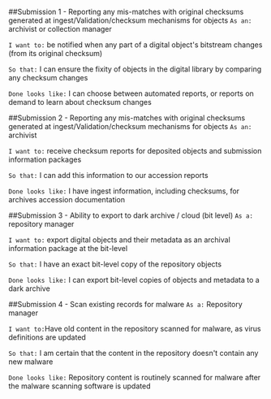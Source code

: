 ##Submission 1 - Reporting any mis-matches with original checksums generated at ingest/Validation/checksum mechanisms for objects
`As an:` archivist or collection manager

`I want to:` be notified when any part of a digital object's bitstream changes (from its original checksum)

`So that:` I can ensure the fixity of objects in the digital library by comparing any checksum changes

`Done looks like:` I can choose between automated reports, or reports on demand to learn about checksum changes

##Submission 2 - Reporting any mis-matches with original checksums generated at ingest/Validation/checksum mechanisms for objects
`As an:` archivist

`I want to:` receive checksum reports for deposited objects and submission information packages

`So that:` I can add this information to our accession reports

`Done looks like:` I have ingest information, including checksums, for archives accession documentation

##Submission 3 - Ability to export to dark archive / cloud (bit level)
`As a:` repository manager

`I want to:` export digital objects and their metadata as an archival information package at the bit-level

`So that:` I have an exact bit-level copy of the repository objects

`Done looks like:` I can export bit-level copies of objects and metadata to a dark archive

##Submission 4 - Scan existing records for malware 
`As a:` Repository manager

`I want to:`Have old content in the repository scanned for malware, as virus definitions are updated

`So that:` I am certain that the content in the repository doesn't contain any new malware

`Done looks like:` Repository content is routinely scanned for malware after the malware scanning software is updated
